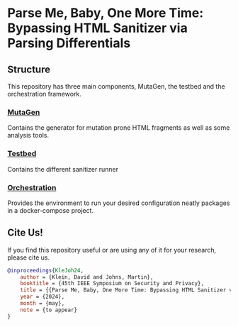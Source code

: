 # Parse Me, Baby, One More Time: Bypassing HTML Sanitizer via Parsing Differentials

## Structure

This repository has three main components, MutaGen, the testbed and the orchestration framework.

### [MutaGen](./mutagen)

Contains the generator for mutation prone HTML fragments as well as some analysis tools.

### [Testbed](./testbed)

Contains the different sanitizer runner 

### [Orchestration](./runner)

Provides the environment to run your desired configuration neatly packages in a docker-compose project.

## Cite Us!

If you find this repository useful or are using any of it for your research, please cite us.

```bib
@inproceedings{KleJoh24,
	author = {Klein, David and Johns, Martin},
	booktitle = {45th IEEE Symposium on Security and Privacy},
	title = {{Parse Me, Baby, One More Time: Bypassing HTML Sanitizer via Parsing Differentials}},
	year = {2024},
	month = {may},
	note = {to appear}
}
```
